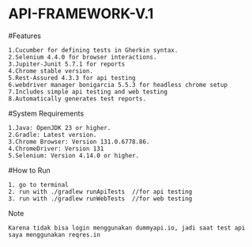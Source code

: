 # API-FRAMEWORK-V.1

#Features

	1.Cucumber for defining tests in Gherkin syntax.
	2.Selenium 4.4.0 for browser interactions.
	3.Jupiter-Junit 5.7.1 for reports
	4.Chrome stable version.
	5.Rest-Assured 4.3.3 for api testing
	6.webdriver manager bonigarcia 5.5.3 for headless chrome setup
	7.Includes simple api testing and web testing
	8.Automatically generates test reports.

#System Requirements

	1.Java: OpenJDK 23 or higher.
	2.Gradle: Latest version.
	3.Chrome Browser: Version 131.0.6778.86.
	4.ChromeDriver: Version 131
	5.Selenium: Version 4.14.0 or higher.

#How to Run

	1. go to terminal
	2. run with ./gradlew runApiTests  //for api testing
	3. run with ./gradlew runWebTests  //for web testing

Note 

	Karena tidak bisa login menggunakan dummyapi.io, jadi saat test api saya menggunakan reqres.in
